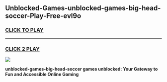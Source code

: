 
## Unblocked-Games-unblocked-games-big-head-soccer-Play-Free-evl9o
<h3>
<a href="https://premium76.site?title=unblocked-games-big-head-soccer&ref=23A">CLICK TO PLAY</a></h3>
<hr>

<h3>
<a href="https://premium76.site?title=unblocked-games-big-head-soccer&ref=23A">CLICK 2 PLAY</a>
  
</h3>

<a href="https://premium76.site?title=unblocked-games-big-head-soccer&ref=23A"><img src="https://clearcache.store/games.png"></a>


**unblocked-games-big-head-soccer games unblocked: Your Gateway to Fun and Accessible Online Gaming**
